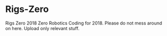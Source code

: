 # Rigs-Zero
Rigs Zero 2018
Zero Robotics Coding for 2018.
Please do not mess around on here. Upload only relevant stuff.
